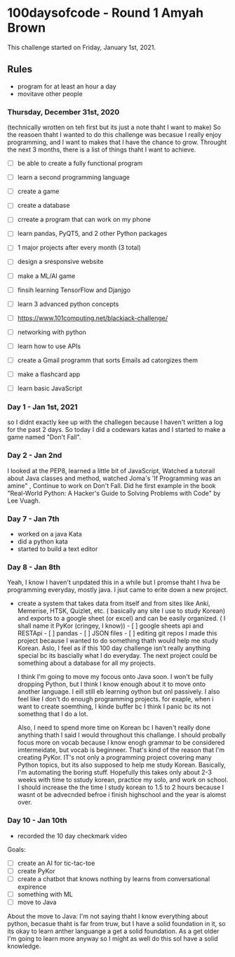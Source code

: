 # 100daysofcode - Round 1 Amyah Brown
This challenge started on Friday, January 1st, 2021.

## Rules
- program for at least an hour a day
- movitave other people 

### Thursday, December 31st, 2020 
(technically wrotten on teh first but its just a note thaht I want to make)
So the reasoen thaht I wanted to do this challenge was becasue I really enjoy programming, and I want to makes that I have the chance to grow. Throught the next 3 months, there is a list of things thaht I want to achieve.
- [ ] be able to create a fully functional program
- [ ] learn a second programming language
- [ ] create a game
- [ ] create a database
- [ ] crreate a program that can work on my phone
- [ ] learn pandas, PyQT5, and 2 other Python packages
- [ ] 1 major projects after every month (3 total)
- [ ] design a sresponsive website
- [ ] make a ML/AI game
- [ ] finsih learning TensorFlow and Djanjgo
- [ ] learn 3 advanced python concepts
- [ ] https://www.101computing.net/blackjack-challenge/
- [ ] networking with python 
- [ ] learn how to use APIs
- [ ] create a Gmail programm that sorts Emails ad catorgizes them
- [ ] make a flashcard app
- [ ] learn basic JavaScript


### Day 1 - Jan 1st,  2021
so I didnt exactly kee up with the challegen because I haven't written a log for the past 2 days. So today I did a codewars katas and I started to make a game named "Don't Fall".

### Day 2 - Jan 2nd
I looked at the PEP8, learned a little bit of JavaScript, Watched a tutorail about Java classes and method, watched Joma's 'If Programming was an amine" , Continue to work on Don't Fall. Did he first example in the book "Real-World Python: A Hacker's Guide to Solving Problems with Code" by Lee Vuagh.

### Day 7 - Jan 7th 
- worked on a java Kata
- did a python kata
- started to build a text editor 
### Day 8 - Jan 8th
Yeah, I know I haven't unpdated this in a while but I promse thaht I hva be programming everyday, mostly java. I jsut came to erite down a new project.
- create a system that takes data from itself and from sites like Anki, Memerise, HTSK, Quizlet, etc. ( basically any site I use to study Korean) and exports to a google sheet (or excel) and can be easily organized. ( I shall name it PyKor (cringey, I know))
        - [ ] google sheets api and RESTApi
        - [ ] pandas
        - [ ] JSON files
        - [ ] editing git repos
 I made this project because I wanted to do something thath would help me study Korean. Aslo, I feel as if this 100 day challenge isn't really anything special bc its bascially what I do everyday. The next project could be something about a database for all my projects. 
  
  I think I'm going to move my focous onto Java soon. I won't be fully dropping Python, but I think I know enough about it to move onto another language. I eill still eb learning oython but onl passively. I also feel like I don't do enough programming projects. for exaple, when i want to create soemthing, I kinde buffer bc I think I panic bc its not somethng that I do a lot. 
  
  Also, I need to spend more time on Korean bc I haven't really done anything thath I said I would throughout this challange. I should probally focus more on vocab because I know enogh grammar to be considered imtermeidate, but vocab is beginneer. That's kind of the reason that I'm creating PyKor. IT's not only a programming project covering many Python topics, but its also supposed to help me study Korean. Basically, I'm automating the boring stuff. Hopefully this takes only about 2-3 weeks with time to sstudy korean, practice my solo, and work on school. I should increase the the time I study korean to 1.5 to 2 hours because I wasnt ot be advecnded befroe i finish highschool and the year is alomst over. 


### Day 10 -  Jan 10th
- recorded the 10 day checkmark video

Goals:
- [ ] create an AI for tic-tac-toe
- [ ] create PyKor
- [ ] create a chatbot that knows nothing by learns from conversational expirence
- [ ] something with ML
- [ ] move to Java 

About the move to Java: I'm not saying thaht I know everything about python, becasue thaht is far from truw, but I have a solid foundation in it, so its okay to learn anther languange a get a solid foundation. As a get older I'm going to learn more anyway so I might as well do this soI have a solid knowledge.
